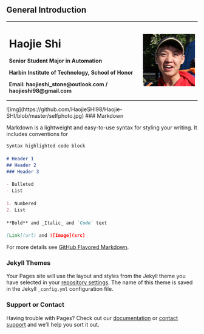 ## General Introduction

<table border="0">
  <tr>
    <td width="70%">
      <h1>Haojie Shi</h1>
      <p><b>Senior Student Major in Automation</b></p>
      <p><b>Harbin Institute of Technology, School of Honor</b></p>
      <p><b>Email: haojieshi_stone@outlook.com / haojieshi98@gmail.com</b></p>
    </td>
    <td width="30%">
      <img src="/photo1.jpg" width="100%">
    </td>
  </tr>
</table>
![img](https://github.com/HaojieSHI98/Haojie-SHI/blob/master/selfphoto.jpg)
### Markdown

Markdown is a lightweight and easy-to-use syntax for styling your writing. It includes conventions for

```markdown
Syntax highlighted code block

# Header 1
## Header 2
### Header 3

- Bulleted
- List

1. Numbered
2. List

**Bold** and _Italic_ and `Code` text

[Link](url) and ![Image](src)
```

For more details see [GitHub Flavored Markdown](https://guides.github.com/features/mastering-markdown/).

### Jekyll Themes

Your Pages site will use the layout and styles from the Jekyll theme you have selected in your [repository settings](https://github.com/HaojieSHI98/Haojie-SHI/settings). The name of this theme is saved in the Jekyll `_config.yml` configuration file.

### Support or Contact

Having trouble with Pages? Check out our [documentation](https://help.github.com/categories/github-pages-basics/) or [contact support](https://github.com/contact) and we’ll help you sort it out.
